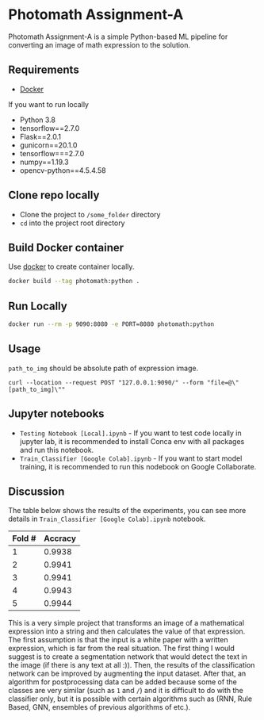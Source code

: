 # Photomath Assignment-A

Photomath Assignment-A is a simple Python-based ML pipeline for converting an image of math expression to the solution.

## Requirements

* [Docker](https://www.docker.com/)

If you want to run locally
* Python 3.8
* tensorflow==2.7.0
* Flask==2.0.1
* gunicorn==20.1.0
* tensorflow===2.7.0
* numpy==1.19.3
* opencv-python==4.5.4.58

## Clone repo locally
* Clone the project to `/some_folder` directory
* `cd` into the project root directory

## Build Docker container

Use [docker](https://www.docker.com/) to create container locally.

```bash
docker build --tag photomath:python .
```

## Run Locally
```bash
docker run --rm -p 9090:8080 -e PORT=8080 photomath:python
```

## Usage

`path_to_img` should be absolute path of expression image.
```curl
curl --location --request POST "127.0.0.1:9090/" --form "file=@\"[path_to_img]\""
```

## Jupyter notebooks

* `Testing Notebook [Local].ipynb` -  If you want to test code locally in jupyter lab, it is recommended to install Conca env with all packages and run this notebook.
* `Train_Classifier [Google Colab].ipynb` - If you want to start model training, it is recommended to run this nodebook on Google Collaborate.

## Discussion

The table below shows the results of the experiments, you can see more details in `Train_Classifier [Google Colab].ipynb` notebook.

| Fold # | Accracy |
| --- | --- |
| 1 | 0.9938 |
| 2 | 0.9941  |
| 3 | 0.9941  |
| 4 | 0.9943  |
| 5 | 0.9944  |

This is a very simple project that transforms an image of a mathematical expression into a string and then calculates the value of that expression. The first assumption is that the input is a white paper with a written expression, which is far from the real situation. The first thing I would suggest is to create a segmentation network that would detect the text in the image (if there is any text at all :)). Then, the results of the classification network can be improved by augmenting the input dataset. After that, an algorithm for postprocessing data can be added because some of the classes are very similar (such as `1` and `/`) and it is difficult to do with the classifier only, but it is possible with certain algorithms such as (RNN, Rule Based, GNN, ensembles of previous algorithms of etc.).